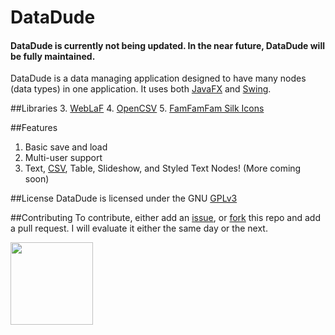 DataDude
=======

#### DataDude is currently not being updated. In the near future, DataDude will be fully maintained.

DataDude is a data managing application designed to have many nodes (data types) in one application.
It uses both [JavaFX](https://en.wikipedia.org/wiki/JavaFX) and [Swing](https://en.wikipedia.org/wiki/Swing_(Java)).

##Libraries
3. [WebLaF](http://weblookandfeel.com)
4. [OpenCSV](http://opencsv.sourceforge.net)
5. [FamFamFam Silk Icons](http://www.famfamfam.com/lab/icons/silk/)


##Features
1. Basic save and load
2. Multi-user support
3. Text, [CSV][1], Table, Slideshow, and Styled Text Nodes! (More coming soon)

##License
DataDude is licensed under the GNU [GPLv3][2]

##Contributing
To contribute, either add an [issue][3], or [fork][4] this repo and add a pull request. I will evaluate it either the same day or the next.

<img src="http://www.eclipse.org/artwork/images/v2/eclipse-mp-built-800x274.png" width="132"></img>

[1]: http://en.wikipedia.org/wiki/Comma-separated_values
[2]: http://www.gnu.org/licenses/gpl.html
[3]: https://github.com/theTechnoKid/DataDude/issues/new
[4]: https://github.com/theTechnoKid/DataDude/fork
